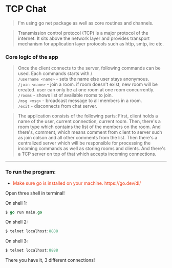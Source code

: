 # TCP Chat

> I'm using go net package as well as core routines and channels.

> Transmission control protocol (TCP) is a major protocol of the internet. It sits above the network layer and provides transport mechanism for application layer protocols such as http, smtp, irc etc.

### Core logic of the app
> Once the client connects to the server, following commands can be used. Each commands starts with / <br/>
`/username <name>` - sets the name else user stays anonymous. <br/>
`/join <name>` - join a room. if room doesn't exist, new room will be created. user can only be at one room at one room concurrently. <br/>
`/rooms` - shows list of available rooms to join. <br/>
`/msg <msg>` - broadcast message to all members in a room. <br/>
`/exit` - disconnects from chat server.


> The application consists of the following parts:
> First, client holds a name of the user, current connection, current room. Then,  there's a room type which contains the list of the members on the room. And there's, comment, which means comment from client to server such as join colson and all other comments from the list. Then there's a centralized server which will be responsible for processing the incoming commands as well as storing rooms and clients. And there's a TCP server on top of that which accepts incoming connections.

***

### To run the program:
<ul>
  <li>
    <span style="color: #f03c15;"> Make sure go is installed on your machine. https://go.dev/dl/ </span> 
  </li>
</ul>

Open three shell in terminal!

On shell 1:
```go
$ go run main.go
```

On shell 2:
```go
$ telnet localhost:8888
```

On shell 3:
```go
$ telnet localhost:8888
```

There you have it, 3 different connections!
